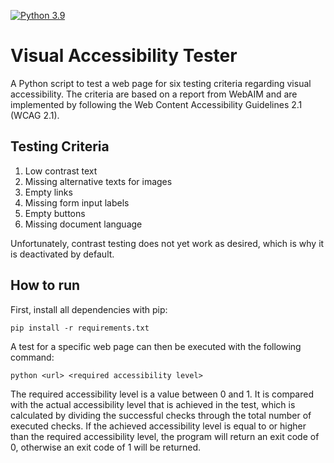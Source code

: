 [![Python 3.9](https://img.shields.io/badge/python-3.9-blue.svg)](https://www.python.org/downloads/release/python-390/)

# Visual Accessibility Tester

A Python script to test a web page for six testing criteria regarding visual accessibility. The criteria are based on a report from WebAIM and are implemented by following the Web Content Accessibility Guidelines 2.1 (WCAG 2.1).

## Testing Criteria

1. Low contrast text
2. Missing alternative texts for images
3. Empty links
4. Missing form input labels
5. Empty buttons
6. Missing document language

Unfortunately, contrast testing does not yet work as desired, which is why it is deactivated by default.

## How to run

First, install all dependencies with pip:

    pip install -r requirements.txt

A test for a specific web page can then be executed with the following command:

    python <url> <required accessibility level>

The required accessibility level is a value between 0 and 1. It is compared with the actual accessibility level that is achieved in the test, which is calculated by dividing the successful checks through the total number of executed checks. If the achieved accessibility level is equal to or higher than the required accessibility level, the program will return an exit code of 0, otherwise an exit code of 1 will be returned.